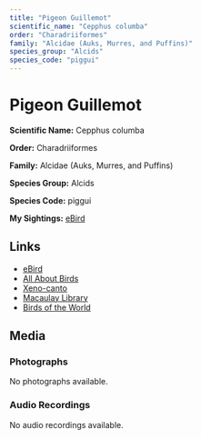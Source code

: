 ```yaml
---
title: "Pigeon Guillemot"
scientific_name: "Cepphus columba"
order: "Charadriiformes"
family: "Alcidae (Auks, Murres, and Puffins)"
species_group: "Alcids"
species_code: "piggui"
---
```


# Pigeon Guillemot

**Scientific Name:** Cepphus columba

**Order:** Charadriiformes

**Family:** Alcidae (Auks, Murres, and Puffins)

**Species Group:** Alcids

**Species Code:** piggui

**My Sightings:** [eBird](https://ebird.org/lifelist?r=world&time=life&spp=piggui)

## Links
* [eBird](https://ebird.org/species/piggui) 
* [All About Birds](https://www.allaboutbirds.org/guide/piggui) 
* [Xeno-canto](https://www.xeno-canto.org/species/piggui) 
* [Macaulay Library](https://search.macaulaylibrary.org/catalog?taxonCode=piggui&sort=rating_rank_desc)
* [Birds of the World](https://birdsoftheworld.org/bow/species/piggui)

## Media
### Photographs
No photographs available.

### Audio Recordings
No audio recordings available.

